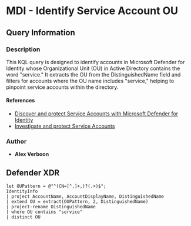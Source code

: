 # MDI - Identify Service Account OU

## Query Information

### Description

This KQL query is designed to identify accounts in Microsoft Defender for Identity whose Organizational Unit (OU) in Active Directory contains the word "service." It extracts the OU from the DistinguishedName field and filters for accounts where the OU name includes "service," helping to pinpoint service accounts within the directory.

#### References

- [Discover and protect Service Accounts with Microsoft Defender for Identity](https://techcommunity.microsoft.com/blog/microsoftthreatprotectionblog/discover-and-protect-service-accounts-with-microsoft-defender-for-identity/4395347)
- [Investigate and protect Service Accounts](https://learn.microsoft.com/en-us/defender-for-identity/service-account-discovery)

### Author

- **Alex Verboon**

## Defender XDR

```kql
let OUPattern = @"^(CN=[^,]+,)?(.+)$";
IdentityInfo
| project AccountName, AccountDisplayName, DistinguishedName
| extend OU = extract(OUPattern, 2, DistinguishedName)
| project-rename DistinguishedName
| where OU contains "service"
| distinct OU
```
